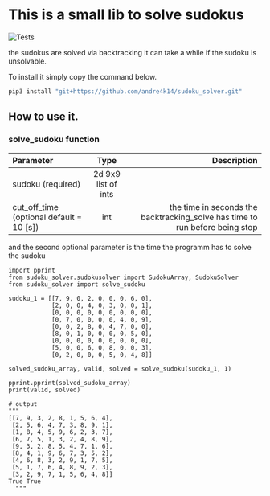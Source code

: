 # This is a small lib to solve sudokus

![Tests](https://github.com/andre4k14/sudoku_solver/actions/workflows/tests.yml/badge.svg)

the sudokus are solved via backtracking it can take a while if the sudoku is unsolvable.

To install it simply copy the command below.

```bash
pip3 install "git+https://github.com/andre4k14/sudoku_solver.git"
```

## How to use it.

### solve_sudoku function

|Parameter|Type|Description|
| :--- | :----: |  ---: |
|sudoku (required)|2d 9x9 list of ints||
|cut_off_time (optional default = 10 [s])|int|the time in seconds the backtracking_solve has time to run before being stop |

and the second optional parameter is the time the programm has to solve the sudoku

```python3
import pprint
from sudoku_solver.sudokusolver import SudokuArray, SudokuSolver
from sudoku_solver import solve_sudoku

sudoku_1 = [[7, 9, 0, 2, 0, 0, 0, 6, 0],
            [2, 0, 0, 4, 0, 3, 0, 0, 1],
            [0, 0, 0, 0, 0, 0, 0, 0, 0],
            [0, 7, 0, 0, 0, 0, 4, 0, 9],
            [0, 0, 2, 8, 0, 4, 7, 0, 0],
            [8, 0, 1, 0, 0, 0, 0, 5, 0],
            [0, 0, 0, 0, 0, 0, 0, 0, 0],
            [5, 0, 0, 6, 0, 8, 0, 0, 3],
            [0, 2, 0, 0, 0, 5, 0, 4, 8]]

solved_sudoku_array, valid, solved = solve_sudoku(sudoku_1, 1)

pprint.pprint(solved_sudoku_array)
print(valid, solved)

# output
"""
[[7, 9, 3, 2, 8, 1, 5, 6, 4],
 [2, 5, 6, 4, 7, 3, 8, 9, 1],
 [1, 8, 4, 5, 9, 6, 2, 3, 7],
 [6, 7, 5, 1, 3, 2, 4, 8, 9],
 [9, 3, 2, 8, 5, 4, 7, 1, 6],
 [8, 4, 1, 9, 6, 7, 3, 5, 2],
 [4, 6, 8, 3, 2, 9, 1, 7, 5],
 [5, 1, 7, 6, 4, 8, 9, 2, 3],
 [3, 2, 9, 7, 1, 5, 6, 4, 8]]
True True
  """
```